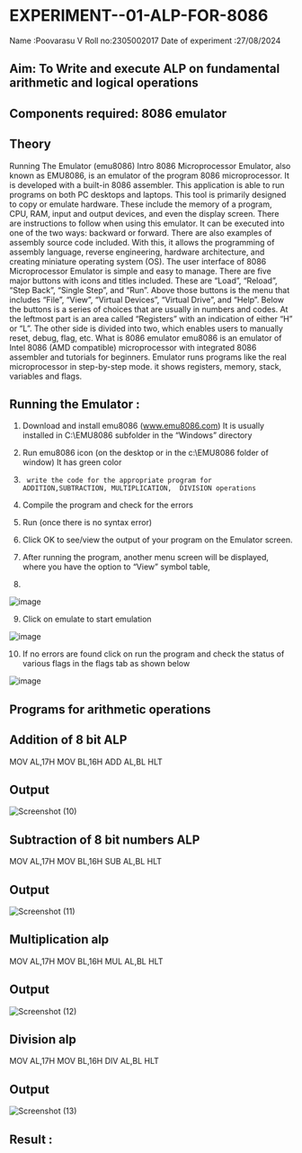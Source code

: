 # EXPERIMENT--01-ALP-FOR-8086
Name :Poovarasu V
Roll no:2305002017 
Date of experiment :27/08/2024





## Aim: To Write and execute ALP on fundamental arithmetic and logical operations
## Components required: 8086  emulator 
## Theory 
Running The Emulator (emu8086) Intro 8086 Microprocessor Emulator, also known as EMU8086, is an emulator of the program 8086 microprocessor. It is developed with a built-in 8086 assembler. This application is able to run programs on both PC desktops and laptops. This tool is primarily designed to copy or emulate hardware. These include the memory of a program, CPU, RAM, input and output devices, and even the display screen. There are instructions to follow when using this emulator. It can be executed into one of the two ways: backward or forward. There are also examples of assembly source code included. With this, it allows the programming of assembly language, reverse engineering, hardware architecture, and creating miniature operating system (OS). The user interface of 8086 Microprocessor Emulator is simple and easy to manage. There are five major buttons with icons and titles included. These are “Load”, “Reload”, “Step Back”, “Single Step”, and “Run”. Above those buttons is the menu that includes “File”, “View”, “Virtual Devices”, “Virtual Drive”, and “Help”. Below the buttons is a series of choices that are usually in numbers and codes. At the leftmost part is an area called “Registers” with an indication of either “H” or “L”. The other side is divided into two, which enables users to manually reset, debug, flag, etc. What is 8086 emulator emu8086 is an emulator of Intel 8086 (AMD compatible) microprocessor with integrated 8086 assembler and tutorials for beginners. Emulator runs programs like the real microprocessor in step-by-step mode. it shows registers, memory, stack, variables and flags.


 ## Running the Emulator :
1.	Download and install emu8086 (www.emu8086.com) It is usually installed in C:\EMU8086 subfolder in the “Windows” directory
2.	  Run  emu8086 icon (on the desktop or in the c:\EMU8086 folder of window) It has green color 
 
 
3.		write the code for the appropriate program for ADDITION,SUBTRACTION, MULTIPLICATION,  DIVISION operations 

4.	 Compile the program and check for the errors 
5.	Run (once there is no syntax error) 

6.	Click OK to see/view the output of your program on the Emulator screen. 


7.	After running the program, another menu screen will be displayed, where you have the option to “View” symbol table,
8.	 


![image](https://user-images.githubusercontent.com/36288975/189273263-d65baae9-4b8f-4723-afb3-c0ffa4052b04.png)











9.	Click on emulate to start emulation 








![image](https://user-images.githubusercontent.com/36288975/189273273-9bb36ec1-e2e8-4892-8d35-37707332bfdc.png)








10.	If no errors are found click on run the program and check the status of various flags in the flags tab as shown below 






![image](https://user-images.githubusercontent.com/36288975/189273277-113a2a33-4a40-4ff8-95a5-ecd3a1f504fe.png)







## Programs for arithmetic  operations

## Addition  of 8 bit ALP 
MOV AL,17H
MOV BL,16H
ADD AL,BL
HLT


## Output  
![Screenshot (10)](https://github.com/user-attachments/assets/eef833fe-e902-4813-a7c9-4a65d42e9bd6)

 
## Subtraction   of 8 bit numbers  ALP 
 MOV AL,17H
MOV BL,16H
SUB AL,BL
HLT

## Output  
![Screenshot (11)](https://github.com/user-attachments/assets/d7e4964d-c9ca-44aa-98c7-a05623dad8a1)

## Multiplication alp 
MOV AL,17H
MOV BL,16H
MUL AL,BL
HLT

 ## Output  
![Screenshot (12)](https://github.com/user-attachments/assets/d069e819-8bf6-408f-adf1-e9d343c39d99)


## Division alp 
MOV AL,17H
MOV BL,16H
DIV AL,BL
HLT


## Output  
![Screenshot (13)](https://github.com/user-attachments/assets/ee0793bb-1fca-44b0-8016-457e0e59bb43)


## Result :
 








